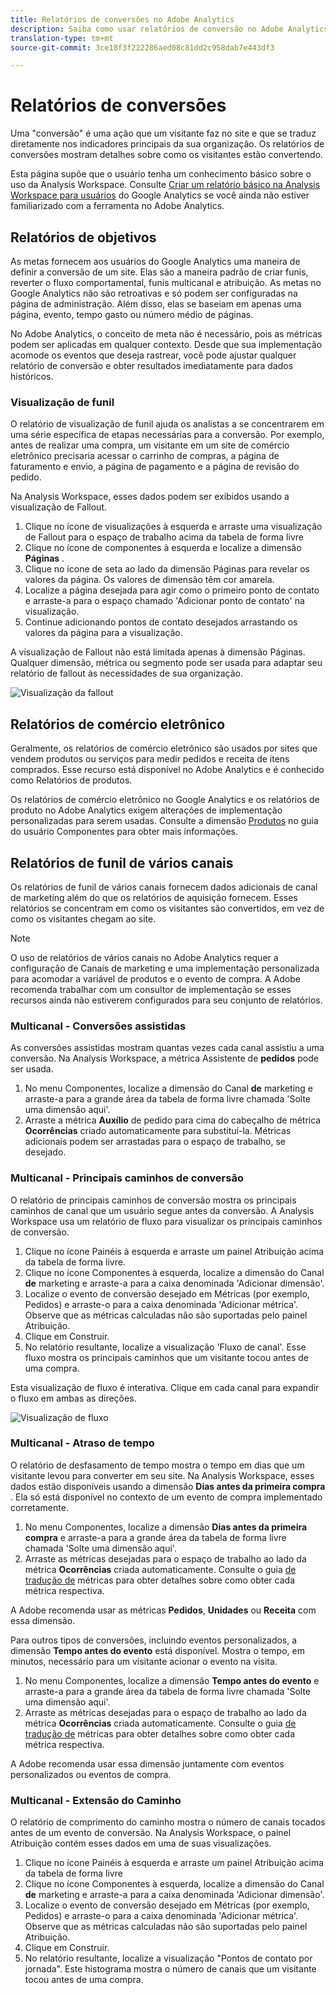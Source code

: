 ```yaml
---
title: Relatórios de conversões no Adobe Analytics
description: Saiba como usar relatórios de conversão no Adobe Analytics.
translation-type: tm+mt
source-git-commit: 3ce18f3f222286aed08c81dd2c958dab7e443df3

---
```



# Relatórios de conversões

Uma "conversão" é uma ação que um visitante faz no site e que se traduz diretamente nos indicadores principais da sua organização. Os relatórios de conversões mostram detalhes sobre como os visitantes estão convertendo.

Esta página supõe que o usuário tenha um conhecimento básico sobre o uso da Analysis Workspace. Consulte [Criar um relatório básico na Analysis Workspace para usuários](create-report.md) do Google Analytics se você ainda não estiver familiarizado com a ferramenta no Adobe Analytics.

## Relatórios de objetivos

As metas fornecem aos usuários do Google Analytics uma maneira de definir a conversão de um site. Elas são a maneira padrão de criar funis, reverter o fluxo comportamental, funis multicanal e atribuição. As metas no Google Analytics não são retroativas e só podem ser configuradas na página de administração. Além disso, elas se baseiam em apenas uma página, evento, tempo gasto ou número médio de páginas.

No Adobe Analytics, o conceito de meta não é necessário, pois as métricas podem ser aplicadas em qualquer contexto. Desde que sua implementação acomode os eventos que deseja rastrear, você pode ajustar qualquer relatório de conversão e obter resultados imediatamente para dados históricos.

### Visualização de funil

O relatório de visualização de funil ajuda os analistas a se concentrarem em uma série específica de etapas necessárias para a conversão. Por exemplo, antes de realizar uma compra, um visitante em um site de comércio eletrônico precisaria acessar o carrinho de compras, a página de faturamento e envio, a página de pagamento e a página de revisão do pedido.

Na Analysis Workspace, esses dados podem ser exibidos usando a visualização de Fallout.

1. Clique no ícone de visualizações à esquerda e arraste uma visualização de Fallout para o espaço de trabalho acima da tabela de forma livre
2. Clique no ícone de componentes à esquerda e localize a dimensão **Páginas** .
3. Clique no ícone de seta ao lado da dimensão Páginas para revelar os valores da página. Os valores de dimensão têm cor amarela.
4. Localize a página desejada para agir como o primeiro ponto de contato e arraste-a para o espaço chamado 'Adicionar ponto de contato' na visualização.
5. Continue adicionando pontos de contato desejados arrastando os valores da página para a visualização.

A visualização de Fallout não está limitada apenas à dimensão Páginas. Qualquer dimensão, métrica ou segmento pode ser usada para adaptar seu relatório de fallout às necessidades de sua organização.

![Visualização da fallout](/help/technotes/ga-to-aa/assets/fallout.png)

## Relatórios de comércio eletrônico

Geralmente, os relatórios de comércio eletrônico são usados por sites que vendem produtos ou serviços para medir pedidos e receita de itens comprados. Esse recurso está disponível no Adobe Analytics e é conhecido como Relatórios de produtos.

Os relatórios de comércio eletrônico no Google Analytics e os relatórios de produto no Adobe Analytics exigem alterações de implementação personalizadas para serem usadas. Consulte a dimensão [Produtos](/help/components/c-variables/dimensionslist/reports-products.md) no guia do usuário Componentes para obter mais informações.

## Relatórios de funil de vários canais

Os relatórios de funil de vários canais fornecem dados adicionais de canal de marketing além do que os relatórios de aquisição fornecem. Esses relatórios se concentram em como os visitantes são convertidos, em vez de como os visitantes chegam ao site.

> [!NOTE]
>
> O uso de relatórios de vários canais no Adobe Analytics requer a configuração de Canais de marketing e uma implementação personalizada para acomodar a variável de produtos e o evento de compra. A Adobe recomenda trabalhar com um consultor de implementação se esses recursos ainda não estiverem configurados para seu conjunto de relatórios.

### Multicanal - Conversões assistidas

As conversões assistidas mostram quantas vezes cada canal assistiu a uma conversão. Na Analysis Workspace, a métrica Assistente de **pedidos** pode ser usada.

1. No menu Componentes, localize a dimensão do Canal **de** marketing e arraste-a para a grande área da tabela de forma livre chamada 'Solte uma dimensão aqui'.
2. Arraste a métrica **Auxílio** de pedido para cima do cabeçalho de métrica **Ocorrências** criado automaticamente para substituí-la. Métricas adicionais podem ser arrastadas para o espaço de trabalho, se desejado.

### Multicanal - Principais caminhos de conversão

O relatório de principais caminhos de conversão mostra os principais caminhos de canal que um usuário segue antes da conversão. A Analysis Workspace usa um relatório de fluxo para visualizar os principais caminhos de conversão.

1. Clique no ícone Painéis à esquerda e arraste um painel Atribuição acima da tabela de forma livre.
2. Clique no ícone Componentes à esquerda, localize a dimensão do Canal **de** marketing e arraste-a para a caixa denominada 'Adicionar dimensão'.
3. Localize o evento de conversão desejado em Métricas (por exemplo, Pedidos) e arraste-o para a caixa denominada 'Adicionar métrica'. Observe que as métricas calculadas não são suportadas pelo painel Atribuição.
4. Clique em Construir.
5. No relatório resultante, localize a visualização 'Fluxo de canal'. Esse fluxo mostra os principais caminhos que um visitante tocou antes de uma compra.

Esta visualização de fluxo é interativa. Clique em cada canal para expandir o fluxo em ambas as direções.

![Visualização de fluxo](/help/technotes/ga-to-aa/assets/flow.png)

### Multicanal - Atraso de tempo

O relatório de desfasamento de tempo mostra o tempo em dias que um visitante levou para converter em seu site. Na Analysis Workspace, esses dados estão disponíveis usando a dimensão **Dias antes da primeira compra** . Ela só está disponível no contexto de um evento de compra implementado corretamente.

1. No menu Componentes, localize a dimensão **Dias antes da primeira compra** e arraste-a para a grande área da tabela de forma livre chamada 'Solte uma dimensão aqui'.
2. Arraste as métricas desejadas para o espaço de trabalho ao lado da métrica **Ocorrências** criada automaticamente. Consulte o guia [de tradução de](common-metrics.md) métricas para obter detalhes sobre como obter cada métrica respectiva.

A Adobe recomenda usar as métricas **Pedidos**, **Unidades** ou **Receita** com essa dimensão.

Para outros tipos de conversões, incluindo eventos personalizados, a dimensão **Tempo antes do evento** está disponível. Mostra o tempo, em minutos, necessário para um visitante acionar o evento na visita.

1. No menu Componentes, localize a dimensão **Tempo antes do evento** e arraste-a para a grande área da tabela de forma livre chamada 'Solte uma dimensão aqui'.
2. Arraste as métricas desejadas para o espaço de trabalho ao lado da métrica **Ocorrências** criada automaticamente. Consulte o guia [de tradução de](common-metrics.md) métricas para obter detalhes sobre como obter cada métrica respectiva.

A Adobe recomenda usar essa dimensão juntamente com eventos personalizados ou eventos de compra.

### Multicanal - Extensão do Caminho

O relatório de comprimento do caminho mostra o número de canais tocados antes de um evento de conversão. Na Analysis Workspace, o painel Atribuição contém esses dados em uma de suas visualizações.

1. Clique no ícone Painéis à esquerda e arraste um painel Atribuição acima da tabela de forma livre
2. Clique no ícone Componentes à esquerda, localize a dimensão do Canal **de** marketing e arraste-a para a caixa denominada 'Adicionar dimensão'.
3. Localize o evento de conversão desejado em Métricas (por exemplo, Pedidos) e arraste-o para a caixa denominada 'Adicionar métrica'. Observe que as métricas calculadas não são suportadas pelo painel Atribuição.
4. Clique em Construir.
5. No relatório resultante, localize a visualização "Pontos de contato por jornada". Este histograma mostra o número de canais que um visitante tocou antes de uma compra.
